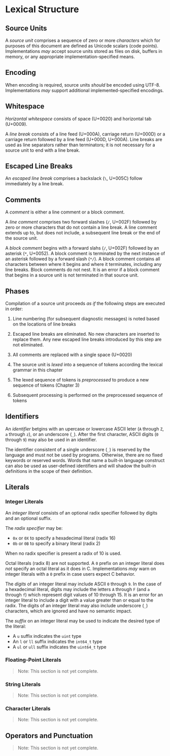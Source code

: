 Lexical Structure
=================

Source Units
------------

A _source unit_ comprises a sequence of zero or more _characters_ which for purposes of this document are defined as Unicode scalars (code points).
Implementations *may* accept source units stored as files on disk, buffers in memory, or any appropriate implementation-specified means.

Encoding
--------

When encoding is required, source units *should* be encoded using UTF-8.
Implementations *may* support additional implemented-specified encodings.

Whitespace
----------

_Horizontal whitespace_ consists of space (U+0020) and horizontal tab (U+0009).

A _line break_ consists of a line feed (U+000A), carriage return (U+000D) or a carriage return followed by a line feed (U+000D, U+000A).
Line breaks are used as line separators rather than terminators; it is not necessary for a source unit to end with a line break.

Escaped Line Breaks
-------------------

An _escaped line break_ comprises a backslack (`\`, U+005C) follow immediately by a line break.

Comments
--------

A _comment_ is either a line comment or a block comment.

A _line comment_ comprises two forward slashes (`/`, U+002F) followed by zero or more characters that do not contain a line break.
A line comment extends up to, but does not include, a subsequent line break or the end of the source unit.

A _block comment_ begins with a forward slahs (`/`, U+002F) followed by an asterisk (`*`, U+0052). 
A block comment is terminated by the next instance of an asterisk followed by a forward slash (`*/`).
A block comment contains all characters between where it begins and where it terminates, including any line breaks.
Block comments do not nest.
It is an error if a block comment that begins in a source unit is not terminated in that source unit.

Phases
------

Compilation of a source unit proceeds _as if_ the following steps are executed in order:

1. Line numbering (for subsequent diagnostic messages) is noted based on the locations of line breaks

2. Escaped line breaks are eliminated. No new characters are inserted to replace them. Any new escaped line breaks introduced by this step are not eliminated.

3. All comments are replaced with a single space (U+0020)

4. The source unit is _lexed_ into a sequence of tokens according the lexical grammar in this chapter

5. The lexed sequence of tokens is _preprocessed_ to produce a new sequence of tokens (Chapter 3)

6. Subsequent processing is performed on the preprocessed sequence of tokens

Identifiers
-----------

An _identifier_ betgins with an upercase or lowercase ASCII leter (`A` through `Z`, `a` through `z`), or an underscore (`_`).
After the first character, ASCII digits (`0` through `9`) may also be used in an identifier.

The identifier consistent of a single underscore (`_`) is reserved by the language and must not be used by programs.
Otherwise, there are no fixed keywords or reserved words.
Words that name a built-in language construct can also be used as user-defined identifiers and will shadow the built-in definitions in the scope of their definition.

Literals
--------

### Integer Literals

An _integer literal_ consists of an optional radix specifier followed by digits and an optional suffix.

The _radix specifier_ may be:

* `0x` or `0X` to specify a hexadecimal literal (radix 16)
* `0b` or `0B` to specify a binary literal (radix 2)

When no radix specifier is present a radix of 10 is used.

Octal literals (radix 8) are not supported.
A `0` prefix on an integer literal does *not* specify an octal literal as it does in C.
Implementations *may* warn on integer literals with a `0` prefix in case users expect C behavior.

The _digits_ of an integer literal may include ASCII `0` through `9`.
In the case of a hexadecimal literal, digits may include the letters `A` through `F` (and `a` through `f`) which represent digit values of 10 through 15.
It is an error for an integer literal to include a digit with a value greater than or equal to the radix.
The digits of an integer literal may also include underscore (`_`) characters, which are ignored and have no semantic impact.

The _suffix_ on an integer literal may be used to indicate the desired type of the literal:

* A `u` suffix indicates the `uint` type
* An `l` or `ll` suffix indicates the `int64_t` type
* A `ul` or `ull` suffix indicates the `uint64_t` type

### Floating-Point Literals

> Note: This section is not yet complete.

### String Literals

> Note: This section is not yet complete.

### Character Literals

> Note: This section is not yet complete.

Operators and Punctuation
-------------------------

> Note: This section is not yet complete.
